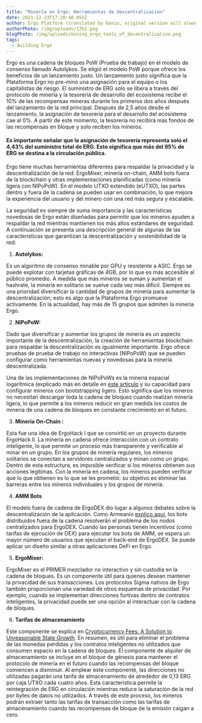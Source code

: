 ```yaml
---
title: "Minería en Ergo: Herramientas de descentralización"
date: 2021-12-23T17:20:48.055Z
author: Ergo Platform (translated by Daniu, original version will always prevail)
authorPhoto: /img/uploads/1762.png
blogPhoto: /img/uploads/mining_ergo_tools_of_decentralization.png
tags:
  - Building Ergo
---
```

<!--StartFragment-->

Ergo es una cadena de bloques PoW (Prueba de trabajo) en el modelo de consenso llamado Autolykos. Se eligió el modelo PoW porque ofrece los beneficios de un lanzamiento justo. Un lanzamiento justo significa que la Plataforma Ergo no pre-minó una asignación para el equipo o los capitalistas de riesgo. El suministro de ERG solo se libera a través del protocolo de minería y la tesorería de desarrollo del ecosistema recibe el 10% de las recompensas mineras durante los primeros dos años después del lanzamiento de la red principal. Después de 2,5 años desde el lanzamiento, la asignación de tesorería para el desarrollo del ecosistema cae al 0%. A partir de este momento, la tesorería no recibirá más fondos de las recompensas en bloque y solo reciben los mineros.



#### Es importante señalar que la asignación de tesorería representa solo el 4,43% del suministro total de ERG. Esto significa que más del 95% de ERG se destina a la circulación pública.



Ergo tiene muchas herramientas diferentes para respaldar la privacidad y la descentralización de la red: ErgoMixer, minería on-chain, AMM bots fuera de la blockchain y otras implementaciones planificadas (como minería ligera con NIPoPoW). En el modelo UTXO extendido (eUTXO), las partes dentro y fuera de la cadena se pueden usar en combinación, lo que mejora la experiencia del usuario y del minero con una red más segura y escalable.



La seguridad es siempre de suma importancia y las características novedosas de Ergo están diseñadas para permitir que los mineros ayuden a respaldar la red mientras mantienen los más altos estándares de seguridad. A continuación se presenta una descripción general de algunas de las características que garantizan la descentralización y sostenibilidad de la red:


1. **Autolykos:** 

Es un algoritmo de consenso minable por GPU y resistente a ASIC. Ergo se puede explotar con tarjetas gráficas de 4GB, por lo que es más accesible al público promedio. A medida que más mineros se suman y aumentan el hashrate, la minería en solitario se vuelve cada vez más difícil. Siempre es una prioridad diversificar la cantidad de grupos de minería para aumentar la descentralización; esto es algo que la Plataforma Ergo promueve activamente. En la actualidad, hay más de 15 grupos que admiten la minería Ergo.



2. **NIPoPoW:** 

Dado que diversificar y aumentar los grupos de minería es un aspecto importante de la descentralización, la creación de herramientas blockchain para respaldar la descentralización es igualmente importante. Ergo ofrece pruebas de prueba de trabajo no interactivas (NIPoPoW) que se pueden configurar como herramientas nuevas y novedosas para la minería descentralizada.   


Una de las implementaciones de NIPoPoWs es la minería espacial logarítmica (explicado más en detalle en [este artículo](https://medium.com/@ergoplatformes/nipopows-592093035ac6) y su capacidad para configurar mineros con bootstrapping ligero. Esto significa que los mineros no necesitan descargar toda la cadena de bloques cuando realizan minería ligera, lo que permite a los mineros reducir en gran medida los costos de minería de una cadena de bloques en constante crecimiento en el futuro.



3. **Minería On-Chain :**

Esta fue una idea de ErgoHack I que se convirtió en un proyecto durante ErgoHack II. La minería en cadena ofrece interacción con un contrato inteligente, lo que permite un proceso más transparente y verificable al minar en un grupo. En los grupos de minería regulares, los mineros solitarios se conectan a servidores centralizados y minan como un grupo. Dentro de esta estructura, es imposible verificar si los mineros obtienen sus acciones legítimas. Con la minería en cadena, los mineros pueden verificar que lo que obtienen es lo que se les prometió: su objetivo es eliminar las barreras entre los mineros individuales y los grupos de minería.



4. **AMM Bots**

El modelo fuera de cadena de ErgoDEX dio lugar a algunos debates sobre la descentralización de la aplicación. Como Armeanio [explico aquí](https://ergoplatform.org/en/blog/2021-10-04-off-chain-logic-and-eutxo/), los bots distribuidos fuera de la cadena resolverán el problema de los nodos centralizados para ErgoDEX. Cuando las personas tienen incentivos (como tarifas de ejecución de DEX) para ejecutar los bots de AMM, se espera un mayor número de usuarios que ejecutan el back-end de ErgoDEX. Se puede aplicar un diseño similar a otras aplicaciones DeFi en Ergo.



5. **ErgoMixer:**

ErgoMixer es el PRIMER mezclador no interactivo y sin custodia en la cadena de bloques. Es un componente útil para quienes desean mantener la privacidad de sus transacciones. Los protocolos Sigma nativos de Ergo también proporcionan una variedad de otros esquemas de privacidad. Por ejemplo, cuando se implementan direcciones furtivas dentro de contratos inteligentes, la privacidad puede ser una opción al interactuar con la cadena de bloques.



6. **Tarifas de almacenamiento**

Este componente se explica en [Cryptocurrency Fees: A Solution to Unreasonable State Growth](https://ergoplatform.org/en/blog/2021-07-09-cryptocurrency-fees-a-solution-to-unreasonable-state-growth/). En resumen, es útil para eliminar el problema de las monedas perdidas y los contratos inteligentes no utilizados que consumen espacio en la cadena de bloques. El componente de alquiler de almacenamiento se incluye en el bloque de génesis para mantener el protocolo de minería en el futuro cuando las recompensas del bloque comiencen a disminuir. Al emplear este componente, las direcciones no utilizadas pagarán una tarifa de almacenamiento de alrededor de 0,13 ERG por caja UTXO cada cuatro años. Esta característica permite la reintegración de ERG en circulación mientras reduce la saturación de la red por bytes de datos no utilizados. A través de este proceso, los mineros podrán extraer tanto las tarifas de transacción como las tarifas de almacenamiento cuando las recompensas de bloque de la emisión caigan a cero.



<!--EndFragment-->